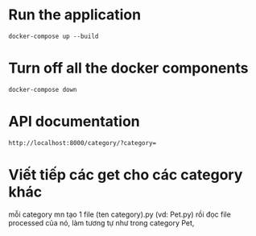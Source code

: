 # Run the application
```docker-compose up --build```
# Turn off all the docker components
```docker-compose down```
# API documentation
```http://localhost:8000/category/?category=```

# Viết tiếp các get cho các category khác

mỗi category mn tạo 1 file (ten category).py (vd: Pet.py) rồi đọc file processed của nó, làm tương tự như trong category Pet,